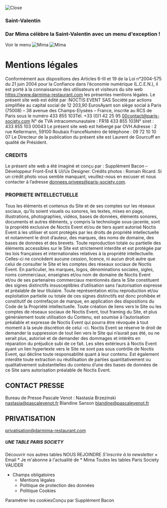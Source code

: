 ![Close](https://darmima-restaurant.com/wp-content/themes/paris-society-tables/public/img/popup_close.png)
### Saint-Valentin
### Dar Mima célèbre la Saint-Valentin avec un menu d'exception !
Voir le menu
![Mima](https://darmima-restaurant.com/wp-content/uploads/2023/01/MIMA_HEADER_WEB.png)
![Mima](https://darmima-restaurant.com/wp-content/uploads/2023/01/MIMA_HEADER_WEB.png)
#  Mentions légales 
Conformément aux dispositions des Articles 6-III et 19 de la Loi n°2004-575 du 21 juin 2004 pour la Confiance dans l’économie numérique (L.C.E.N.), il est porté à la connaissance des utilisateurs et visiteurs du site web https://www.darmima-restaurant.com les présentes mentions légales.
Le présent site web est édité par :NOCTIS EVENT SAS
Société par actions simplifiée au capital social de 12 203,90 EurosAyant son siège social à Paris (75008) – 38 avenue des Champs-Elysées – France, inscrite au RCS de Paris sous le numéro 433 855 103Tél. +33 (0)1 42 25 95 00contact@paris-society.com
N° de TVA intracommunautaire : FR18 433 855 103N° siret : 433 855 103 00043
Le présent site web est hébergé par OVH.Adresse : 2 rue Kellermann, 59100 Roubaix FranceNuméro de téléphone : 09 72 10 10 07
Le Directeur de la publication du présent site est Laurent de Gourcuff en qualité de Président.
### **CREDITS**
Le présent site web a été imaginé et conçu par : Supplément Bacon – Développeur Front-End & Ui/Ux Designer. 
Crédits photos : Romain Ricard.
Si un crédit photo vous semble manquant, veuillez-nous en excuser et nous contacter à l’adresse donnees.privees@paris-society.com.
### **PROPRIETE INTELLECTUELLE**
Tous les éléments et contenus du Site et de ses comptes sur les réseaux sociaux, qu’ils soient visuels ou sonores, les textes, mises en page, illustrations, photographies, vidéos, bases de données, éléments sonores, documents et autres éléments, y compris la technologie sous-jacente, sont la propriété exclusive de Noctis Event et/ou de tiers ayant autorisé Noctis Event à les utiliser et sont protégés par les droits de propriété intellectuelle et notamment le droit d’auteur, des marques, des noms de domaine, des bases de données et des brevets. Toute reproduction totale ou partielle des éléments accessibles sur le Site est strictement interdite et est protégée par les lois françaises et internationales relatives à la propriété intellectuelle. Celles-ci ne concèdent aucune cession, licence, ni aucun droit autre que celui de consulter le Site et les comptes des réseaux sociaux de Noctis Event.
En particulier, les marques, logos, dénominations sociales, sigles, noms commerciaux, enseignes et/ou nom de domaine de Noctis Event et/ou de ses partenaires commerciaux mentionnés dans le Site constituent des signes distinctifs insusceptibles d’utilisation sans l’autorisation expresse et préalable de leur titulaire.
Toute représentation et/ou reproduction et/ou exploitation partielle ou totale de ces signes distinctifs est donc prohibée et constitutif de contrefaçon de marque, en application des dispositions du Code de la Propriété intellectuelle.
Toute création de liens vers le Site ou les comptes de réseaux sociaux de Noctis Event, tout framing du Site, et plus généralement toute utilisation du Contenu, est soumise à l’autorisation préalable et expresse de Noctis Event qui pourra être révoquée à tout moment à la seule discrétion de celui -ci. Noctis Event se réserve le droit de demander la suppression de tout lien vers le Site qui n’aurait pas été, ou ne serait plus, autorisé et de demander des dommages et intérêts en réparation du préjudice subi de ce fait. Les sites extérieurs à Noctis Event ayant un lien hypertexte vers le Site ne sont pas sous contrôle de Noctis Event, qui décline toute responsabilité quant à leur contenu.
Est également interdite toute extraction ou réutilisation de parties quantitativement ou qualitativement substantielles du contenu d’une des bases de données de ce Site sans autorisation préalable de Noctis Event.
## CONTACT PRESSE 
Bureau de Presse Pascale Venot :
Nastasia Brzezinski nastasia@pascalevenot.fr
Blandine Sanson blandine@pascalevenot.fr
## PRIVATISATION
privatisation@darmima-restaurant.com
##### UNE TABLE PARIS SOCIETY
Découvrir nos autres tables 
NOUS REJOINDRE 
_S'inscrire à la newsletter_
×
Email
*
Je m'abonne à l'actualité de *
Mima
Toutes les tables Paris Society
VALIDER
* Champs obligatoires
  * Mentions légales
  * Politique de protection des données
  * Politique Cookies


Paramétrer les cookiesConçu par Supplément Bacon
